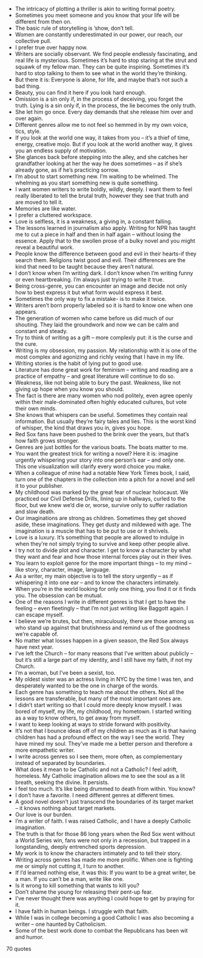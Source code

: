  - The intricacy of plotting a thriller is akin to writing formal poetry.
 - Sometimes you meet someone and you know that your life will be different from then on.
 - The basic rule of storytelling is ’show, don’t tell.
 - Women are constantly underestimated in our power, our reach, our collective pull.
 - I prefer true over happy now.
 - Writers are socially observant. We find people endlessly fascinating, and real life is mysterious. Sometimes it’s hard to stop staring at the strut and squawk of my fellow man. They can be quite inspiring. Sometimes it’s hard to stop talking to them to see what in the world they’re thinking.
 - But there it is: Everyone is alone, for life, and maybe that’s not such a bad thing.
 - Beauty, you can find it here if you look hard enough.
 - Omission is a sin only if, in the process of deceiving, you forget the truth. Lying is a sin only if, in the process, the lie becomes the only truth.
 - She let him go once. Every day demands that she release him over and over again.
 - Different genres allow me to not feel so hemmed in by my own voice, tics, style.
 - If you look at the world one way, it takes from you – it’s a thief of time, energy, creative mojo. But if you look at the world another way, it gives you an endless supply of motivation.
 - She glances back before stepping into the alley, and she catches her grandfather looking at her the way he does sometimes – as if she’s already gone, as if he’s practicing sorrow.
 - I’m about to start something new. I’m waiting to be whelmed. The whelming as you start something new is quite something.
 - I want women writers to write boldly, wildly, deeply. I want them to feel really liberated to tell the brutal truth, however they see that truth and are moved to tell it.
 - Memories are like water.
 - I prefer a cluttered workspace.
 - Love is selfless, it is a weakness, a giving in, a constant falling.
 - The lessons learned in journalism also apply. Writing for NPR has taught me to cut a piece in half and then in half again – without losing the essence. Apply that to the swollen prose of a bulky novel and you might reveal a beautiful work.
 - People know the difference between good and evil in their hearts-if they search them. Religions twist good and evil. Their differences are the kind that need to be taught because they aren’t natural.
 - I don’t know when I’m writing dark. I don’t know when I’m writing funny or even heartbreaking. I’m always just trying to write it true.
 - Being cross-genre, you can encounter an image and decide not only how to best express it but what form would express it best.
 - Sometimes the only way to fix a mistake- is to make it twice.
 - Writers aren’t born properly labeled so it is hard to know one when one appears.
 - The generation of women who came before us did much of our shouting. They laid the groundwork and now we can be calm and constant and steady.
 - Try to think of writing as a gift – more complexly put: it is the curse and the cure.
 - Writing is my obsession, my passion. My relationship with it is one of the most complex and agonizing and richly vexing that I have in my life.
 - Writing stories is the habit of lying put to good use.
 - Literature has done great work for feminism – writing and reading are a practice of empathy – and great literature will continue to do so.
 - Weakness, like not being able to bury the past. Weakness, like not giving up hope when you know you should.
 - The fact is there are many women who nod politely, even agree openly within their male-dominated often highly educated cultures, but vote their own minds.
 - She knows that whispers can be useful. Sometimes they contain real information. But usually they’re fairy tales and lies. This is the worst kind of whisper, the kind that draws you in, gives you hope.
 - Red Sox fans have been pushed to the brink over the years, but that’s how faith grows stronger.
 - Genres are just bottles for the various boats. The boats matter to me.
 - You want the greatest trick for writing a novel? Here it is: imagine urgently whispering your story into one person’s ear – and only one. This one visualization will clarify every word choice you make.
 - When a colleague of mine had a notable New York Times book, I said, turn one of the chapters in the collection into a pitch for a novel and sell it to your publisher.
 - My childhood was marked by the great fear of nuclear holocaust. We practiced our Civil Defense Drills, lining up in hallways, curled to the floor, but we knew we’d die or, worse, survive only to suffer radiation and slow death.
 - Our imaginations are strong as children. Sometimes they get shoved aside, these imaginations. They get dusty and mildewed with age. The imagination is a muscle that has to be put to use or it shrivels.
 - Love is a luxury. It’s something that people are allowed to indulge in when they’re not simply trying to survive and keep other people alive.
 - I try not to divide plot and character. I get to know a character by what they want and fear and how those internal forces play out in their lives.
 - You learn to exploit genre for the more important things – to my mind – like story, character, image, language.
 - As a writer, my main objective is to tell the story urgently – as if whispering it into one ear – and to know the characters intimately.
 - When you’re in the world looking for only one thing, you find it or it finds you. The obsession can be mutual.
 - One of the reasons I write in different genres is that I get to have the feeling – even fleetingly – that I’m not just writing like Baggott again. I can escape myself.
 - I believe we’re brutes, but then, miraculously, there are those among us who stand up against that brutishness and remind us of the goodness we’re capable of.
 - No matter what losses happen in a given season, the Red Sox always have next year.
 - I’ve left the Church – for many reasons that I’ve written about publicly – but it’s still a large part of my identity, and I still have my faith, if not my Church.
 - I’m a woman, but I’ve been a sexist, too.
 - My oldest sister was an actress living in NYC by the time I was ten, and desperately wanted to be the one in charge of the words.
 - Each genre has something to teach me about the others. Not all the lessons are transferable, but many of the most important ones are.
 - I didn’t start writing so that I could more deeply know myself. I was bored of myself, my life, my childhood, my hometown. I started writing as a way to know others, to get away from myself.
 - I want to keep looking at ways to stride forward with positivity.
 - It’s not that I bounce ideas off of my children as much as it is that having children has had a profound effect on the way I see the world. They have mined my soul. They’ve made me a better person and therefore a more empathetic writer.
 - I write across genres so I see them, more often, as complementary instead of separated by boundaries.
 - What does it mean to be Catholic and not a Catholic? I feel adrift, homeless. My Catholic imagination allows me to see the soul as a lit breath, seeking the divine. It persists.
 - I feel too much. It’s like being drummed to death from within. You know?
 - I don’t have a favorite. I need different genres at different times.
 - A good novel doesn’t just transcend the boundaries of its target market – it knows nothing about target markets.
 - Our love is our burden.
 - I’m a writer of faith. I was raised Catholic, and I have a deeply Catholic imagination.
 - The truth is that for those 86 long years when the Red Sox went without a World Series win, fans were not only in a recession, but trapped in a longstanding, deeply entrenched sports depression.
 - My work is to know the characters intimately and to tell their story.
 - Writing across genres has made me more prolific. When one is fighting me or simply not cutting it, I turn to another.
 - If I’d learned nothing else, it was this: If you want to be a great writer, be a man. If you can’t be a man, write like one.
 - Is it wrong to kill something that wants to kill you?
 - Don’t shame the young for releasing their pent-up fear.
 - I’ve never thought there was anything I could hope to get by praying for it.
 - I have faith in human beings. I struggle with that faith.
 - While I was in college becoming a good Catholic I was also becoming a writer – one haunted by Catholicism.
 - Some of the best work done to combat the Republicans has been wit and humor.

70 quotes